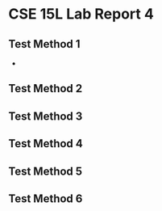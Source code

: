 # CSE 15L Lab Report 4
## Test Method 1
- 
## Test Method 2
## Test Method 3
## Test Method 4
## Test Method 5
## Test Method 6